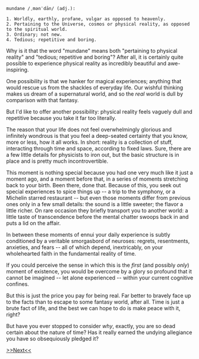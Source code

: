 
```
mundane /ˌmənˈdān/ (adj.):

1. Worldly, earthly, profane, vulgar as opposed to heavenly.
2. Pertaining to the Universe, cosmos or physical reality, as opposed to the spiritual world.
3. Ordinary; not new.
4. Tedious; repetitive and boring.
```

Why is it that the word "mundane" means both "pertaining to physical reality"
and "tedious; repetitive and boring"? After all, it is certainly quite possible 
to experience physical reality as incredibly beautiful and awe-inspiring.

One possibility is that we hanker for magical experiences; anything that would
rescue us from the shackles of everyday life. Our wishful thinking makes us
dream of a supernatural world, and so the *real* world is dull by comparison
with that fantasy.

But I'd like to offer another possibility: physical reality feels vaguely dull 
and repetitive because you take it far too literally.

The reason that your life does not feel overwhelmingly glorious and infinitely 
wondrous is that you feel a deep-seated certainty that you know, more 
or less, how it all works. In short: reality is a collection of stuff, 
interacting through time and space, according to fixed laws.
Sure, there are a few little details for physicists to iron out, but the basic 
structure is in place and is pretty much incontrovertible.

This moment is nothing special because you had one very much like it just a 
moment ago, and a moment before that, in a series of moments stretching back to
your birth. Been there, done that. Because of this, you seek out special 
experiences to spice things up -- a trip to the symphony, or a Michelin starred 
restaurant -- but even those moments differ from previous ones only in a few 
small details: the sound is a little sweeter; the flavor a little richer. On 
rare occasion they briefly transport you to another world: a little taste of 
transcendence before the mental chatter swoops back in and puts a lid on the 
affair.

In between these moments of ennui your daily experience is subtly conditioned 
by a veritable smorgasbord of neuroses: regrets, resentments, anxieties, and
fears -- all of which depend, inextricably, on your wholehearted faith in the
fundamental reality of time.

If you could perceive the sense in which this is the *first* (and possibly *only*) 
moment of existence, you would be overcome by a glory so profound that it 
cannot be imagined -- let alone experienced -- within your current cognitive 
confines.

But this is just the price you pay for being real. Far better to bravely face
up to the facts than to escape to some fantasy world, after all. Time is just 
a brute fact of life, and the best we can hope to do is make peace with it, 
right?

But have you ever stopped to consider *why*, exactly, you are so dead certain
about the nature of time? Has it really earned the undying allegiance
you have so obsequiously pledged it?

[>>Next<<](time.html)

<!-- TODO
“By observing the nature of the mind in both its active and passive states, it eventually becomes clear that all objects of consciousness are constructs of the mind. All we’ve ever known is what the mind itself has produced. The true nature of these mind-made objects of consciousness is simply the nature of mind itself. You may have already grasped this intellectually, but you now experience it directly. True, there may have been some external stimulus that caused your unconscious sub-minds to project a particular object into consciousness, but all we can ever observe is the mental object, a product of the mind itself—not the source of the original stimulus. To put it another way, the “thing-in-itself” that stimulated the mind to produce the object can never be observed. The mind creates its own “reality,” made entirely of cognitive-emotional constructs produced in response to unknown, and ultimately unknowable, forces acting on the mind through the senses. Furthermore, the perceived appearance of these constructs has far more to do with the nature of the constructing mind than with the actual sources of sensory data. The one thing we can be sure of is that the true nature of that unknown source is quite different from anything the mind projects.”
...

“It’s especially important not to be deceived by mere intellectual understanding. You may think you “got it” just by reading this description. However, many philosophers and scientists have understood this truth intellectually, but it hasn’t transformed them. We haven’t gotten it until this Insight completely transforms the way we perceive the world—especially during challenging times, like when we’re in an argument with our boss or partner, in a traffic jam, or when our house burns down.”

Excerpt From: Culadasa John Yates. “The Mind Illuminated: A Complete Meditation Guide Integrating Buddhist Wisdom and Brain Science.” iBooks.  
-->